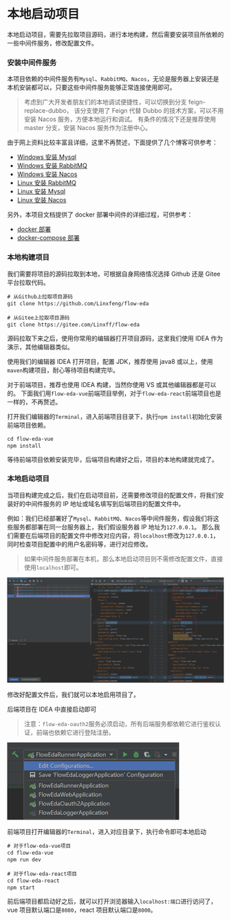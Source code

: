 # 本地启动项目

本地启动项目，需要先拉取项目源码，进行本地构建，然后需要安装项目所依赖的一些中间件服务，修改配置文件。

### 安装中间件服务

本项目依赖的中间件服务有`Mysql`、`RabbitMQ`、`Nacos`，无论是服务器上安装还是本机安装都可以，只要这些中间件服务能够正常连接使用即可。

> 考虑到广大开发者朋友们的本地调试便捷性，可以切换到分支 feign-replace-dubbo，
> 该分支使用了 Feign 代替 Dubbo 的技术方案，可以不用安装 Nacos 服务，方便本地运行和调试。
> 有条件的情况下还是推荐使用 master 分支，安装 Nacos 服务作为注册中心。

由于网上资料比较丰富且详细，这里不再赘述，下面提供了几个博客可供参考：

- [Windows 安装 Mysql](https://blog.csdn.net/weixin_43423484/article/details/124408565)
- [Windows 安装 RabbitMQ](https://blog.csdn.net/qq_25919879/article/details/113055350)
- [Windows 安装 Nacos](https://blog.csdn.net/qq_43518425/article/details/124577232)
- [Linux 安装 RabbitMQ](https://blog.csdn.net/Lin_xiaofeng/article/details/87857536)
- [Linux 安装 Mysql](https://blog.csdn.net/Lin_xiaofeng/article/details/87628833)
- [Linux 安装 Nacos](https://blog.csdn.net/Mr_7777777/article/details/123133036)

另外，本项目文档提供了 docker 部署中间件的详细过程，可供参考：

- [docker 部署](deploy/docker.md)
- [docker-compose 部署](deploy/docker-compose.md)

### 本地构建项目

我们需要将项目的源码拉取到本地，可根据自身网络情况选择 Github 还是 Gitee 平台拉取代码。

```shell
# 从Github上拉取项目源码
git clone https://github.com/Linxfeng/flow-eda

# 从Gitee上拉取项目源码
git clone https://gitee.com/Linxff/flow-eda
```

源码拉取下来之后，使用你常用的编辑器打开项目源码，这里我们使用 IDEA 作为演示，其他编辑器类似。

使用我们的编辑器 IDEA 打开项目，配置 JDK，推荐使用 java8 或以上，使用`maven`构建项目，耐心等待项目构建完毕。

对于前端项目，推荐也使用 IDEA 构建，当然你使用 VS 或其他编辑器都是可以的。
下面我们用`flow-eda-vue`前端项目举例，对于`flow-eda-react`前端项目也是一样的，不再赘述。

打开我们编辑器的`Terminal`，进入前端项目目录下，执行`npm install`初始化安装前端项目依赖。

```shell
cd flow-eda-vue
npm install
```

等待前端项目依赖安装完毕，后端项目构建好之后，项目的本地构建就完成了。

### 本地启动项目

当项目构建完成之后，我们在启动项目前，还需要修改项目的配置文件，将我们安装好的中间件服务的 IP 地址或域名填写到后端项目的配置文件中。

例如：我们已经部署好了`Mysql`、`RabbitMQ`、`Nacos`等中间件服务，假设我们将这些服务都部署在同一台服务器上，我们假设服务器 IP 地址为`127.0.0.1`。
那么我们需要在后端项目的配置文件中修改对应内容，将`localhost`修改为`127.0.0.1`，同时检查项目配置中的用户名密码等，进行对应修改。

> 如果中间件服务部署在本机，那么本地启动项目则不需修改配置文件，直接使用`localhost`即可。

![image](../img/packaging1.png)

修改好配置文件后，我们就可以本地启用项目了。

后端项目在 IDEA 中直接启动即可

> 注意：`flow-eda-oauth2`服务必须启动，所有后端服务都依赖它进行鉴权认证，前端也依赖它进行登陆注册。

![image](../img/start1.png)

前端项目打开编辑器的`Terminal`，进入对应目录下，执行命令即可本地启动

```shell
# 对于flow-eda-vue项目
cd flow-eda-vue
npm run dev

# 对于flow-eda-react项目
cd flow-eda-react
npm start
```

前后端项目都启动好之后，就可以打开浏览器输入`localhost:端口`进行访问了，vue 项目默认端口是`8080`，react 项目默认端口是`8000`。

